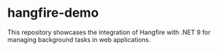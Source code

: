 # hangfire-demo
This repository showcases the integration of Hangfire with .NET 9 for managing background tasks in web applications.
